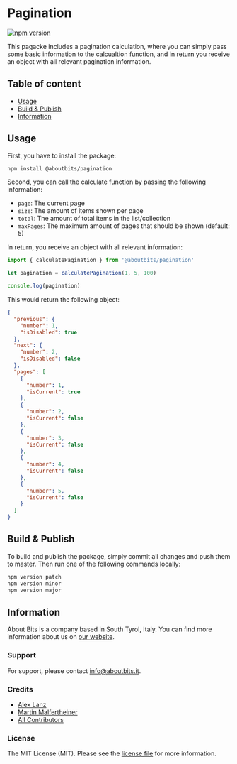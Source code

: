 Pagination
==========

[![npm version](https://badge.fury.io/js/%40aboutbits%2Fpagination.svg)](https://badge.fury.io/js/%40aboutbits%2Fpagination)

This pagacke includes a pagination calculation, where you can simply pass some basic information to the calcualtion function, and in return you receive an object with all relevant pagination information.

## Table of content

- [Usage](#usage)
- [Build & Publish](#build--publish)
- [Information](#information)

## Usage

First, you have to install the package:

```bash
npm install @aboutbits/pagination
```

Second, you can call the calculate function by passing the following information:

- `page`: The current page
- `size`: The amount of items shown per page
- `total`: The amount of total items in the list/collection
- `maxPages`: The maximum amount of pages that should be shown (default: 5)

In return, you receive an object with all relevant information:

```js
import { calculatePagination } from '@aboutbits/pagination'

let pagination = calculatePagination(1, 5, 100)

console.log(pagination)
```

This would return the following object:

```json
{
  "previous": {
    "number": 1,
    "isDisabled": true
  },
  "next": {
    "number": 2,
    "isDisabled": false
  },
  "pages": [
    {
      "number": 1,
      "isCurrent": true
    },
    {
      "number": 2,
      "isCurrent": false
    },
    {
      "number": 3,
      "isCurrent": false
    },
    {
      "number": 4,
      "isCurrent": false
    },
    {
      "number": 5,
      "isCurrent": false
    }
  ]
}
```

## Build & Publish

To build and publish the package, simply commit all changes and push them to master. Then run one of the following commands locally:

```bash
npm version patch
npm version minor
npm version major
```

## Information

About Bits is a company based in South Tyrol, Italy. You can find more information about us on [our website](https://aboutbits.it).

### Support

For support, please contact [info@aboutbits.it](mailto:info@aboutbits.it).

### Credits

- [Alex Lanz](https://github.com/alexlanz)
- [Martin Malfertheiner](https://github.com/mmalfertheiner)
- [All Contributors](../../contributors)

### License

The MIT License (MIT). Please see the [license file](license.md) for more information.
